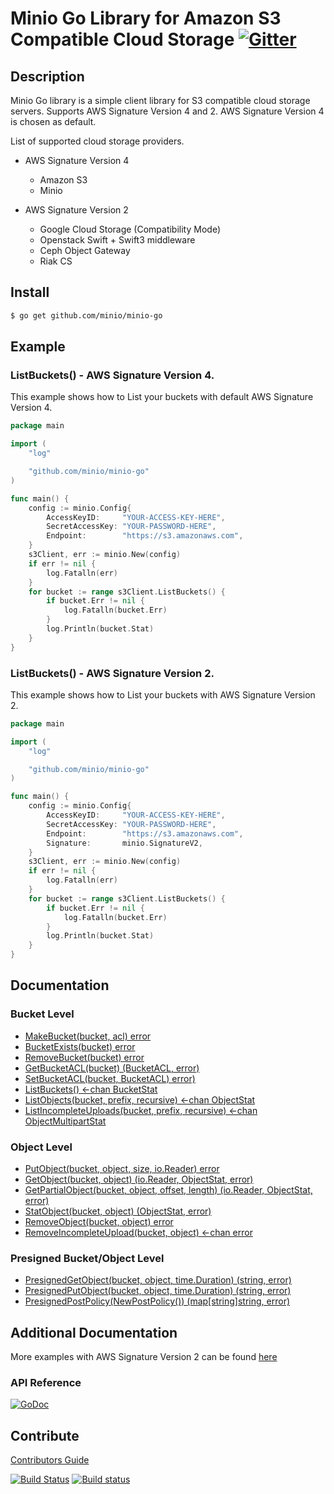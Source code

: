 # Minio Go Library for Amazon S3 Compatible Cloud Storage [![Gitter](https://badges.gitter.im/Join%20Chat.svg)](https://gitter.im/minio/minio?utm_source=badge&utm_medium=badge&utm_campaign=pr-badge&utm_content=badge)

## Description

Minio Go library is a simple client library for S3 compatible cloud storage servers. Supports AWS Signature Version 4 and 2. AWS Signature Version 4 is chosen as default.

List of supported cloud storage providers.

 - AWS Signature Version 4
   - Amazon S3
   - Minio

 - AWS Signature Version 2
   - Google Cloud Storage (Compatibility Mode) 
   - Openstack Swift + Swift3 middleware
   - Ceph Object Gateway
   - Riak CS

## Install

```sh
$ go get github.com/minio/minio-go
```

## Example

### ListBuckets() - AWS Signature Version 4.

This example shows how to List your buckets with default AWS Signature Version 4.

```go
package main

import (
	"log"

	"github.com/minio/minio-go"
)

func main() {
	config := minio.Config{
		AccessKeyID:     "YOUR-ACCESS-KEY-HERE",
		SecretAccessKey: "YOUR-PASSWORD-HERE",
		Endpoint:        "https://s3.amazonaws.com",
	}
	s3Client, err := minio.New(config)
	if err != nil {
	    log.Fatalln(err)
	}
	for bucket := range s3Client.ListBuckets() {
		if bucket.Err != nil {
			log.Fatalln(bucket.Err)
		}
		log.Println(bucket.Stat)
	}
}
```

### ListBuckets() - AWS Signature Version 2.

This example shows how to List your buckets with AWS Signature Version 2.

```go
package main

import (
	"log"

	"github.com/minio/minio-go"
)

func main() {
	config := minio.Config{
		AccessKeyID:     "YOUR-ACCESS-KEY-HERE",
		SecretAccessKey: "YOUR-PASSWORD-HERE",
		Endpoint:        "https://s3.amazonaws.com",
		Signature:       minio.SignatureV2,        
	}
	s3Client, err := minio.New(config)
	if err != nil {
	    log.Fatalln(err)
	}
	for bucket := range s3Client.ListBuckets() {
		if bucket.Err != nil {
			log.Fatalln(bucket.Err)
		}
		log.Println(bucket.Stat)
	}
}
```

## Documentation

### Bucket Level
* [MakeBucket(bucket, acl) error](examples/s3-v4/makebucket.go)
* [BucketExists(bucket) error](examples/s3-v4/bucketexists.go)
* [RemoveBucket(bucket) error](examples/s3-v4/removebucket.go)
* [GetBucketACL(bucket) (BucketACL, error)](examples/s3-v4/getbucketacl.go)
* [SetBucketACL(bucket, BucketACL) error)](examples/s3-v4/setbucketacl.go)
* [ListBuckets() <-chan BucketStat](examples/s3-v4/listbuckets.go)
* [ListObjects(bucket, prefix, recursive) <-chan ObjectStat](examples/s3-v4/listobjects.go)
* [ListIncompleteUploads(bucket, prefix, recursive) <-chan ObjectMultipartStat](examples/s3-v4/listincompleteuploads.go)

### Object Level
* [PutObject(bucket, object, size, io.Reader) error](examples/s3-v4/putobject.go)
* [GetObject(bucket, object) (io.Reader, ObjectStat, error)](examples/s3-v4/getobject.go)
* [GetPartialObject(bucket, object, offset, length) (io.Reader, ObjectStat, error)](examples/s3-v4/getpartialobject.go)
* [StatObject(bucket, object) (ObjectStat, error)](examples/s3-v4/statobject.go)
* [RemoveObject(bucket, object) error](examples/s3-v4/removeobject.go)
* [RemoveIncompleteUpload(bucket, object) <-chan error](examples/s3-v4/removeincompleteupload.go)

### Presigned Bucket/Object Level
* [PresignedGetObject(bucket, object, time.Duration) (string, error)](examples/s3-v4/presignedgetobject.go)
* [PresignedPutObject(bucket, object, time.Duration) (string, error)](examples/s3-v4/presignedputobject.go)
* [PresignedPostPolicy(NewPostPolicy()) (map[string]string, error)](examples/s3-v4/presignedpostpolicy.go)

## Additional Documentation

More examples with AWS Signature Version 2 can be found [here](examples/s3-v2)

### API Reference

[![GoDoc](http://img.shields.io/badge/go-documentation-blue.svg?style=flat-square)](http://godoc.org/github.com/minio/minio-go)

## Contribute

[Contributors Guide](./CONTRIBUTING.md)

[![Build Status](https://travis-ci.org/minio/minio-go.svg)](https://travis-ci.org/minio/minio-go) [![Build status](https://ci.appveyor.com/api/projects/status/1ep7n2resn6fk1w6?svg=true)](https://ci.appveyor.com/project/harshavardhana/minio-go)
